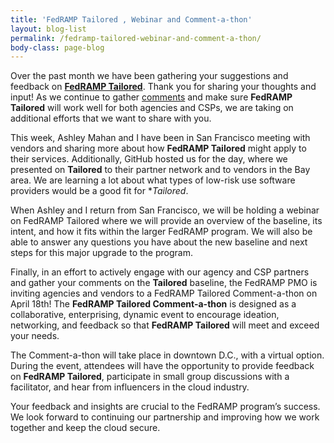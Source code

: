 ```yaml
---
title: 'FedRAMP Tailored , Webinar and Comment-a-thon'
layout: blog-list
permalink: /fedramp-tailored-webinar-and-comment-a-thon/
body-class: page-blog
---
```

Over the past month we have been gathering your suggestions and feedback on [**FedRAMP Tailored**](https://www.fedramp.gov/launching-a-fedramp-tailored-baseline/). Thank you for sharing your thoughts and input! As we continue to gather [comments](https://tailored.fedramp.gov/) and make sure **FedRAMP Tailored** will work well for both agencies and CSPs, we are taking on additional efforts that we want to share with you.

This week, Ashley Mahan and I have been in San Francisco meeting with vendors and sharing more about how **FedRAMP Tailored** might apply to their services. Additionally, GitHub hosted us for the day, where we presented on **Tailored** to their partner network and to vendors in the Bay area. We are learning a lot about what types of low-risk use software providers would be a good fit for **Tailored*.

When Ashley and I return from San Francisco, we will be holding a webinar on FedRAMP Tailored where we will provide an overview of the baseline, its intent, and how it fits within the larger FedRAMP program. We will also be able to answer any questions you have about the new baseline and next steps for this major upgrade to the program.

Finally, in an effort to actively engage with our agency and CSP partners and gather your comments on the **Tailored** baseline, the FedRAMP PMO is inviting agencies and vendors to a FedRAMP Tailored Comment-a-thon on April 18th! The **FedRAMP Tailored Comment-a-thon** is designed as a collaborative, enterprising, dynamic event to encourage ideation, networking, and feedback so that **FedRAMP Tailored** will meet and exceed your needs.

The Comment-a-thon will take place in downtown D.C., with a virtual option. During the event, attendees will have the opportunity to provide feedback on **FedRAMP Tailored**, participate in small group discussions with a facilitator, and hear from influencers in the cloud industry.

Your feedback and insights are crucial to the FedRAMP program’s success. We look forward to continuing our partnership and improving how we work together and keep the cloud secure.
